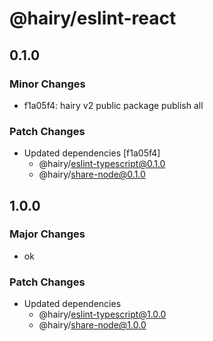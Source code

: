 # @hairy/eslint-react

## 0.1.0

### Minor Changes

- f1a05f4: hairy v2 public package publish all

### Patch Changes

- Updated dependencies [f1a05f4]
  - @hairy/eslint-typescript@0.1.0
  - @hairy/share-node@0.1.0

## 1.0.0

### Major Changes

- ok

### Patch Changes

- Updated dependencies
  - @hairy/eslint-typescript@1.0.0
  - @hairy/share-node@1.0.0
